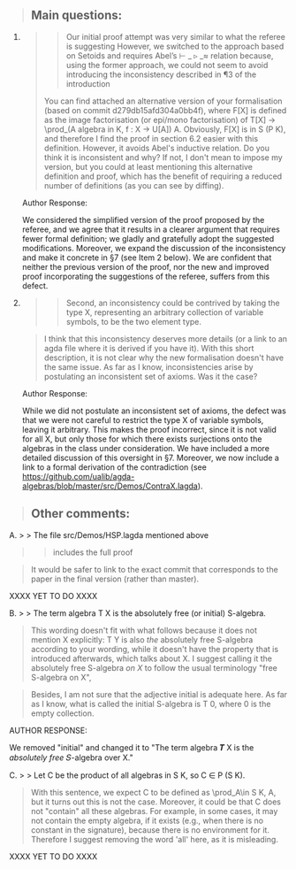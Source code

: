 > Main questions:
> ---------------
> 

1.  > > Our initial proof attempt was very similar to what the referee is
    > > suggesting
    > > However, we switched to the approach based on Setoids and requires Abel’s ⊢ _ ▹ _≈
    > > relation because, using the former approach, we could not seem to avoid introducing the
    > > inconsistency described in ¶3 of the introduction
    > 
    > You can find attached an alternative version of your formalisation
    > (based on commit d279db15afd304a0bb4f),
    > where F[X] is defined as the image factorisation (or epi/mono
    > factorisation) of T[X] -> \prod_(A algebra in K, f : X -> U[A]) A.
    > Obviously, F[X] is in S (P K), and therefore I find the proof in
    > section 6.2 easier with this definition.
    > However, it avoids Abel's inductive relation. Do you think it is
    > inconsistent and why? If not, I don't mean to impose my version, but
    > you could at least mentioning this alternative
    > definition and proof, which has the benefit of requiring a reduced
    > number of definitions (as you can see by diffing).
    
    Author Response: 
    
    We considered the simplified version of the proof proposed by the referee, and we agree that it results
    in a clearer argument that requires fewer formal definition; we gladly and gratefully adopt the suggested 
    modifications.  Moreover, we expand the discussion of the inconsistency and make it concrete in §7 (see
    Item 2 below). We are confident that neither the previous version of the proof, nor the new and improved
    proof incorporating the suggestions of the referee, suffers from this defect.


2.  > > Second, an inconsistency could be contrived by taking the
    > > type X, representing an arbitrary collection of variable symbols, to be the two element type.

    > I think that this inconsistency deserves more details (or a link to an agda file where it is derived
    > if you have it). With this short description, it is not clear why the new formalisation doesn't have 
    > the same issue. As far as I know, inconsistencies arise by postulating an inconsistent set of axioms. 
    > Was it the case?
   
    Author Response:
   
    While we did not postulate an inconsistent set of axioms, the defect was that we were not careful to 
    restrict the type X of variable symbols, leaving it arbitrary.  This makes the proof incorrect, since 
    it is not valid for all X, but only those for which there exists surjections onto the algebras in the
    class under consideration.  We have included a more detailed discussion of this oversight in §7.
    Moreover, we now include a link to a formal derivation of the contradiction
    (see https://github.com/ualib/agda-algebras/blob/master/src/Demos/ContraX.lagda).
   


> Other comments:
> ---------------

A. > > The file src/Demos/HSP.lagda mentioned above
   > > includes the full proof

   > It would be safer to link to the exact commit that corresponds to the
   > paper in the final version (rather than master).
   
   XXXX YET TO DO XXXX


B. > > The term algebra T X is the absolutely free (or initial) S-algebra.

   > This wording doesn't fit with what follows because it does not mention X explicitly: T Y is also *the* 
   > absolutely free S-algebra according to your wording, while it doesn't have the property that is 
   > introduced afterwards, which talks about X. I suggest calling it the absolutely free S-algebra *on X* 
   > to follow the usual terminology "free S-algebra on X",

   > Besides, I am not sure that the adjective initial is adequate here. As far as I know, what is called 
   > the initial S-algebra is T 0, where 0 is the empty collection.
   
   AUTHOR RESPONSE:
   
   We removed "initial" and changed it to "The term algebra 𝑻 X is the *absolutely free* 𝑆-algebra over X."

C. > > Let C be the product of all algebras in S K, so C ∈ P (S K).

   > With this sentence, we expect C to be defined as \prod_A\in S K, A, but it turns out this is not
   > the case. Moreover, it could be that C does not "contain" all these algebras. For example, in some 
   > cases, it may not contain the empty algebra, if it exists (e.g., when there is no constant in the 
   > signature), because there is no environment for it. Therefore I suggest removing the word 'all' here, 
   > as it is misleading.

   XXXX YET TO DO XXXX

